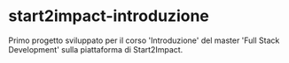 # start2impact-introduzione
Primo progetto sviluppato per il corso 'Introduzione' del master 'Full Stack Development' sulla piattaforma di Start2Impact.

